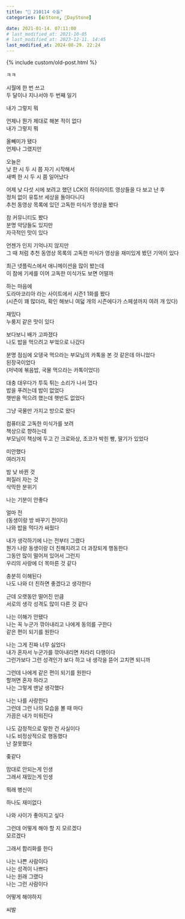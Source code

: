 ```yaml
---
title: "🌱 210114 수듄"
categories: [🪨Stone, 🌱DayStone]

date: 2021-01-14. 07:11:00
# last_modified_at: 2021-10-05
# last_modified_at: 2023-12-11. 14:45
last_modified_at: 2024-08-29. 22:24
---
```


{% include custom/old-post.html %}

ㅋㅋ  

시월에 한 번 쓰고  
두 달이나 지나서야 두 번째 일기  

내가 그렇지 뭐  

언제나 뭔가 제대로 해본 적이 없다  
내가 그렇지 뭐  

올빼미가 됐다  
언제나 그랬지만  

오늘은  
낮 한 시 두 시 쯤 자기 시작해서  
새벽 한 시 두 시 쯤 일어났다  

어제 낮 다섯 시에 보려고 했던 LCK의 하이라이트 영상들을 다 보고 난 후  
정처 없이 유튜브 세상을 돌아다니다  
추천 동영상 목록에 있던 고독한 미식가 영상을 봤다  

참 커뮤니티도 봤다  
분명 악당들도 있지만  
자극적인 맛이 있다  

언젠가 인지 기억나지 않지만  
그 때 처럼 추천 동영상 목록의 고독한 미식가 영상을 재미있게 봤던 기억이 있다  

최근 넷플릭스에서 애니메이션을 많이 봤는데  
이 참에 기세를 이어 고독한 미식가도 보면 어떨까  

하는 마음에  
도라마코리아 라는 사이트에서 시즌1 1화를 봤다  
(시즌이 꽤 많더라, 확인 해보니 여덟 개의 시즌에다가 스페셜까지 여려 개 있다)  

재밌다  
누룽지 같은 맛이 있다  

보다보니 배가 고파졌다  
나도 밥을 먹으려고 부엌으로 나갔다  

분명 점심에 오뎅국 먹으라는 부모님의 카톡을 본 것 같은데 아니었다  
된장국이었다  
(저녁에 볶음밥, 국물 먹으라는 카톡이었다)  

대충 대우다가 투둑 튀는 소리가 나서 껐다  
밥을 푸려는데 밥이 없었다  
햇반을 먹으려 했는데 햇반도 없었다  

그냥 국물만 가지고 방으로 왔다  

컴퓨터로 고독한 미식가를 보려  
책상으로 향하는데  
부모님이 책상에 두고 간 크로와상, 초코가 박힌 빵, 딸기가 있었다  

미안했다  
여러가지  

밤 낮 바뀐 것  
퍼질러 자는 것  
삭막한 분위기  

나는 기분이 안좋다  

얼마 전  
(동생이랑 방 바꾸기 전이다)  
나와 밥을 먹다가 싸웠다  

내가 생각하기에 나는 전부터 그랬다  
뭔가 나랑 동생이랑 더 친해지려고 더 과장되게 행동한다  
​
그동안 많이 떨어져 있어서 그런지  
우리의 사랑에 더 목마른 것 같다  

충분히 이해된다  
나도 나와 더 친하면 좋겠다고 생각한다  

근데 오랫동안 떨어진 만큼  
서로의 생각 성격도 많이 다른 것 같다  

나는 이해가 안됐다  
나는 꼭 누군가 깎아내리고 나에게 동의를 구한다  
같은 편이 되기를 원한다  

나는 그게 진짜 너무 싫었다  
내가 혼자서 누군가를 깎아내리면 차라리 다행이다  
그런가보다 그런 성격인가 보다 하고 내 생각을 뜯어 고치면 되니까  

그런데 나에게 같은 편이 되기를 원한다  
할꺼면 혼자 하라고  
나는 그렇게 맨날 생각했다  

나는 나를 사랑한다  
그런데 그런 나의 모습을 볼 때 마다  
​
가끔은 내가 미워진다  

나도 감정적으로 말한 건 사실이다  
나도 비정상적으로 행동했다  
난 잘못했다  

좆같다  

맘대로 안되는게 인생  
그래서 재밌는게 인생  

뭐래 병신이  

하나도 재미없다  

나와 사이가 좋아지고 싶다  

그런데 어떻게 해야 할 지 모르겠다  
모르겠다  

그래서 합리화를 한다  

나는 나쁜 사람이다  
나는 성격이 나쁘다  
나는 원래 그랬다  
나는 그런 사람이다  

어떻게 해야하지  

씨발  
